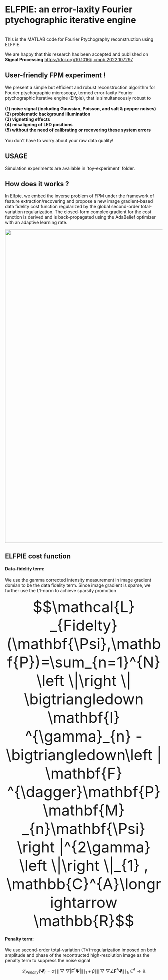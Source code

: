# ELFPIE: an error-laxity Fourier ptychographic iterative engine
<br>
This is the MATLAB code for Fourier Ptychography reconstruction using ELFPIE.
<br>

We are happy that this research has been accepted and published on **Signal Processing** https://doi.org/10.1016/j.cmpb.2022.107297

## User-friendly FPM experiment !
We present a simple but efficient and robust reconstruction algorithm for Fourier ptychographic microscopy, termed error-laxity Fourier ptychographic iterative engine (Elfpie), that is simultaneously robust to <br>
<br>
**(1) noise signal (including Gaussian, Poisson, and salt & pepper noises)** <br>
**(2) problematic background illumination** <br>
**(3) vignetting effects** <br>
**(4) misaligning of LED positions** <br>
**(5) without the need of calibrating or recovering these system errors** <br>
<br>
You don't have to worry about your raw data quality! <br>

## USAGE
Simulation experiments are available in 'toy-experiment' folder.


## How does it works ?
In Elfpie, we embed the inverse problem of FPM under the framework of feature extraction/recovering and propose a new image gradient-based data fidelity cost function regularized by the global second-order total-variation regularization. The closed-form complex gradient for the cost function is derived and is back-propagated using the AdaBelief optimizer with an adaptive learning rate. 

<div align="center">
<img src="https://github.com/ShuheZhang-MUMC/elfpie_algorithm/blob/main/image/Fig2.png" width = "1000" alt="" align=center />
</div>

## ELFPIE cost function

#### Data-fidelity term: 
We use the gamma corrected intensity measurement in image gradient domian to be the data fidelity term. Since image gradient is sparse, we further use the L1-norm to achieve sparsity promotion

<font size=10>$$\mathcal{L} _{Fidelty}(\mathbf{\Psi},\mathbf{P})=\sum_{n=1}^{N}\left \|\right \| \bigtriangledown \mathbf{I} ^{\gamma}_{n} - \bigtriangledown\left | \mathbf{F} ^{\dagger}\mathbf{P} \mathbf{M} _{n}\mathbf{\Psi}  \right |^{2\gamma} \left \|\right \|_{1} ,   \mathbb{C}^{A}\longrightarrow \mathbb{R}$$</font>


#### Penalty term: 
We use second-order total-variation (TV)-regularization imposed on both amplitude and phase of the recontructed high-resolution image as the penalty term to suppress the noise signal

$$\mathcal{L} _{Penalty}(\mathbf{\Psi})=\alpha \left \|\right \| \bigtriangledown\bigtriangledown\left | \mathbf{F} ^{\dagger}\mathbf{\Psi}  \right | \left \|\right \|_{1} +\beta\left \|\right \| \bigtriangledown\bigtriangledown \angle\mathbf{F}  ^{\dagger}\mathbf{\Psi}   \left \|\right \|_{1} ,   \mathbb{C}^{A}\longrightarrow \mathbb{R}$$


